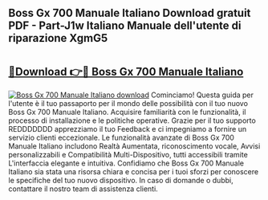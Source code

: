 ## Boss Gx 700 Manuale Italiano Download gratuit PDF - Part-J1w Italiano Manuale dell'utente di riparazione XgmG5

# <h2><a href="http://dfai5il.blite.top/?on=Boss+Gx+700+Manuale+Italiano">🔗Download 👉🔴 Boss Gx 700 Manuale Italiano</a></h2>

[![Boss Gx 700 Manuale Italiano download](https://i.imgur.com/lujVjoI.png)](http://dfai5il.blite.top/?on=Boss+Gx+700+Manuale+Italiano)
Cominciamo! Questa guida per l'utente è il tuo passaporto per il mondo delle possibilità con il tuo nuovo Boss Gx 700 Manuale Italiano. Acquisire familiarità con le funzionalità, il processo di installazione e le politiche operative. Grazie per il tuo supporto REDDDDDDD apprezziamo il tuo Feedback e ci impegniamo a fornire un servizio clienti eccezionale. Le funzionalità avanzate di Boss Gx 700 Manuale Italiano includono Realtà Aumentata, riconoscimento vocale, Avvisi personalizzabili e Compatibilità Multi-Dispositivo, tutti accessibili tramite L'interfaccia elegante e intuitiva. Confidiamo che Boss Gx 700 Manuale Italiano sia stata una risorsa chiara e concisa per i tuoi sforzi per conoscere le specifiche del tuo nuovo dispositivo. In caso di domande o dubbi, contattare il nostro team di assistenza clienti.
